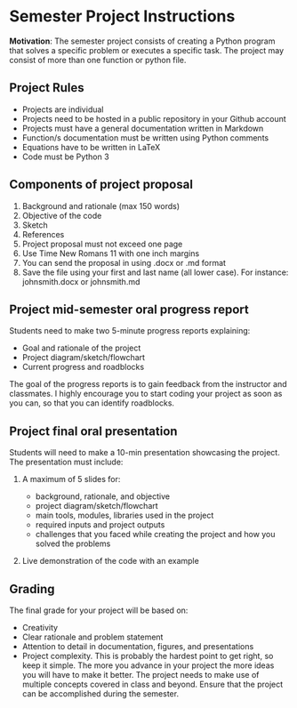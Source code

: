 # Semester Project Instructions
**Motivation**: The semester project consists of creating a Python program that solves a specific problem or executes a specific task. The project may consist of more than one function or python file.

## Project Rules
* Projects are individual
* Projects need to be hosted in a public repository in your Github account
* Projects must have a general documentation written in Markdown
* Function/s documentation must be written using Python comments
* Equations have to be written in LaTeX
* Code must be Python 3

## Components of project proposal
1. Background and rationale (max 150 words)
2. Objective of the code
3. Sketch
4. References
5. Project proposal must not exceed one page
6. Use Time New Romans 11 with one inch margins
7. You can send the proposal in using .docx or .md format
8. Save the file using your first and last name (all lower case). For instance: johnsmith.docx or johnsmith.md

## Project mid-semester oral progress report

Students need to make two 5-minute progress reports explaining:

* Goal and rationale of the project
* Project diagram/sketch/flowchart
* Current progress and roadblocks

The goal of the progress reports is to gain feedback from the instructor and classmates.
I highly encourage you to start coding your project as soon as you can, so that you can identify roadblocks.


## Project final oral presentation

Students will need to make a 10-min presentation showcasing the project. 
The presentation must include:

1. A maximum of 5 slides for:
    * background, rationale, and objective
    * project diagram/sketch/flowchart
    * main tools, modules, libraries used in the project
    * required inputs and project outputs
    * challenges that you faced while creating the project and how you solved the problems
    
2. Live demonstration of the code with an example 

## Grading

The final grade for your project will be based on:

* Creativity
* Clear rationale and problem statement
* Attention to detail in documentation, figures, and presentations
* Project complexity. This is probably the hardest point to get right, so keep it simple. The more you advance in your project the more ideas you will have to make it better. The project needs to make use of multiple concepts covered in class and beyond. Ensure that the project can be accomplished during the semester.

